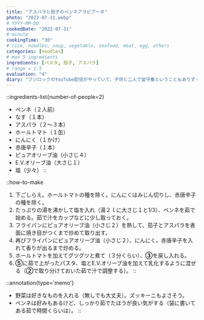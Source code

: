 ```yaml
---
title: "アスパラと茄子のペンネアラビアータ"
photo: "2022-07-31.webp"
# YYYY-MM-DD
cookedDate: "2022-07-31"
# minute
cookingTime: "30"
# rice, noodles, soup, vegetable, seafood, meat, egg, others
categories: [noodles]
# max 5 ingredients
ingredients: [パスタ, 茄子, アスパラ]
# range = 1-5
evaluation: "4"
diary: "フジロックのYouTube配信がやっていて、子供と二人で留守番ということもありずっと観てしまいました。配信でも割りとしっかり低音が出ていて、低音中毒者として嬉しかったです。いずれにしても現地がいいですね。"
---
```


::ingredients-list{number-of-people=2}
- ペンネ（２人前）
- なす（１本）
- アスパラ（２～３本）
- ホールトマト（１缶）
- にんにく（１かけ）
- 赤唐辛子（１本）
- ピュアオリーブ油（小さじ４）
- E.V.オリーブ油（大さじ１）
- 塩（少々）
::

::how-to-make
1. 下ごしらえ。ホールトマトの種を除く。にんにくはみじん切りし、赤唐辛子の種を除く。
2. たっぷりの湯を沸かして塩を入れ（湯２ｌに大さじ１と1/3）、ペンネを茹で始める。茹で汁をカップなどに少し取っておく。
3. フライパンにピュアオリーブ油（小さじ２）を熱して、茄子とアスパラを表面に焼き目がつくまで炒めて取り出す。
4. 再びフライパンにピュアオリーブ油（小さじ２）、にんにく、赤唐辛子を入れて香りが出るまで炒める。
5. ホールトマトを加えてグツグツと煮て（３分くらい）、**③**を戻し入れる。
6. **⑤**に茹で上がったパスタ、塩とE.V.オリーブ油を加えて乳化するように混ぜる（**②**で取り分けておいた茹で汁で調整する）。
::

::annotation{type='memo'}
- 野菜は好きなものを入れる（無しでも大丈夫）。ズッキーニもよさそう。
- ペンネは好みもあるけど、しっかり茹でたほうが良い気がする（袋に書いてある茹で時間くらいは）。
::
